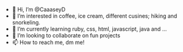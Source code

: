 - 👋 Hi, I’m @CaaaseyD
- 👀 I’m interested in coffee, ice cream, different cusines; hiking and snorkeling.
- 🌱 I’m currently learning ruby, css, html, javascript, java and ...
- 💞️ I’m looking to collaborate on fun projects
- 📫 How to reach me, dm me!

<!---
KaaasieD/KaaasieD is a ✨ special ✨ repository because its `README.md` (this file) appears on your GitHub profile.
You can click the Preview link to take a look at your changes.
--->
